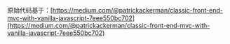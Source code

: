 原始代码基于：[https://medium.com/@patrickackerman/classic-front-end-mvc-with-vanilla-javascript-7eee550bc702](https://medium.com/@patrickackerman/classic-front-end-mvc-with-vanilla-javascript-7eee550bc702)
